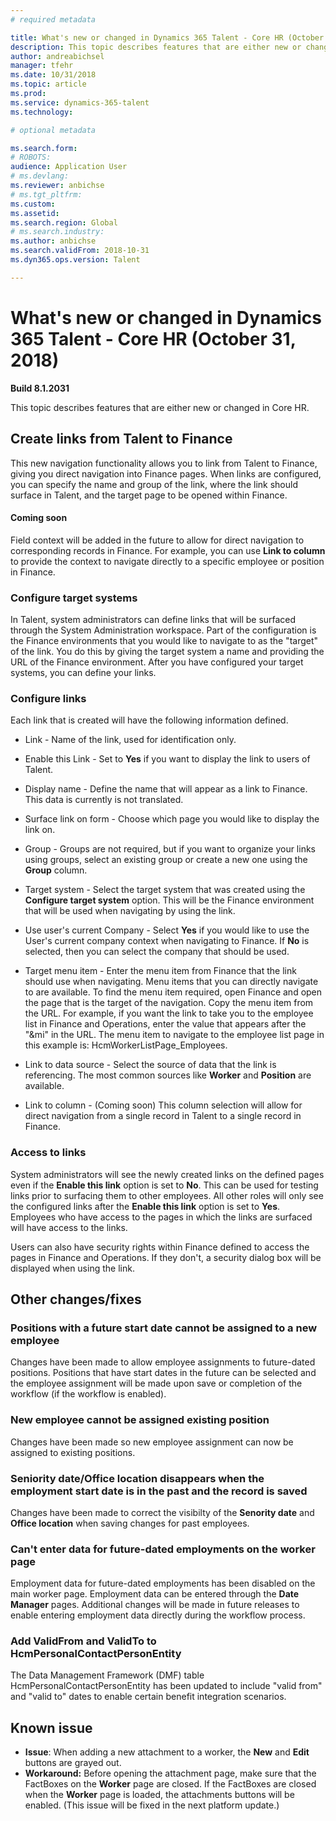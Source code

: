 ```yaml
---
# required metadata

title: What's new or changed in Dynamics 365 Talent - Core HR (October 31, 2018)
description: This topic describes features that are either new or changed in Microsoft Dynamics 365 Talent - Core HR for October 31, 2018.
author: andreabichsel
manager: tfehr
ms.date: 10/31/2018
ms.topic: article
ms.prod: 
ms.service: dynamics-365-talent
ms.technology: 

# optional metadata

ms.search.form: 
# ROBOTS: 
audience: Application User
# ms.devlang: 
ms.reviewer: anbichse
# ms.tgt_pltfrm: 
ms.custom: 
ms.assetid: 
ms.search.region: Global
# ms.search.industry: 
ms.author: anbichse
ms.search.validFrom: 2018-10-31
ms.dyn365.ops.version: Talent

---
```

# What's new or changed in Dynamics 365 Talent - Core HR (October 31, 2018)

**Build 8.1.2031**

This topic describes features that are either new or changed in Core HR.

## Create links from Talent to Finance
This new navigation functionality allows you to link from Talent to Finance, giving you direct navigation into Finance pages. When links are configured, you can specify the name and group of the link, where the link should surface in Talent, and the target page to be opened within Finance.

#### Coming soon
Field context will be added in the future to allow for direct navigation to corresponding records in Finance. For example, you can use **Link to column** to provide the context to navigate directly to a specific employee or position in Finance.

### Configure target systems

In Talent, system administrators can define links that will be surfaced through the System Administration workspace. Part of the configuration is the Finance environments that you would like to navigate to as the "target" of the link. You do this by giving the target system a name and providing the URL of the Finance environment. After you have configured your target systems, you can define your links.

### Configure links

Each link that is created will have the following information defined.

- Link - Name of the link, used for identification only.

- Enable this Link - Set to **Yes** if you want to display the link to users of Talent.

- Display name - Define the name that will appear as a link to Finance. This data is currently is not translated.

- Surface link on form - Choose which page you would like to display the link on.

- Group - Groups are not required, but if you want to organize your links using groups, select an existing group or create a new one using the **Group** column.

- Target system - Select the target system that was created using the **Configure target system** option. This will be the Finance environment that will be used when navigating by using the link.

- Use user's current Company - Select **Yes** if you would like to use the User's current company context when navigating to Finance. If **No** is selected, then you can select the company that should be used.

- Target menu item - Enter the menu item from Finance that the link should use when navigating. Menu items that you can directly navigate to are available. To find the menu item required, open Finance and open the page that is the target of the navigation. Copy the menu item from the URL. For example, if you want the link to take you to the employee list in Finance and Operations, enter the value that appears after the "&mi" in the URL. The menu item to navigate to the employee list page in this example is: HcmWorkerListPage_Employees.

- Link to data source - Select the source of data that the link is referencing. The most common sources like **Worker** and **Position** are available.

- Link to column - (Coming soon) This column selection will allow for direct navigation from a single record in Talent to a single record in Finance.

### Access to links

System administrators will see the newly created links on the defined pages even if the **Enable this link** option is set to **No**. This can be used for testing links prior to surfacing them to other employees. All other roles will only see the configured links after the **Enable this link** option is set to **Yes**. Employees who have access to the pages in which the links are surfaced will have access to the links.

Users can also have security rights within Finance defined to access the pages in Finance and Operations. If they don't, a security dialog box will be displayed when using the link.


## Other changes/fixes

### Positions with a future start date cannot be assigned to a new employee

Changes have been made to allow employee assignments to future-dated positions. Positions that have start dates in the future can be selected and the employee assignment will be made upon save or completion of the workflow (if the workflow is enabled).

### New employee cannot be assigned existing position

Changes have been made so new employee assignment can now be assigned to existing positions.

### Seniority date/Office location disappears when the employment start date is in the past and the record is saved

Changes have been made to correct the visibilty of the **Senority date** and **Office location** when saving changes for past employees.

### Can't enter data for future-dated employments on the worker page

Employment data for future-dated employments has been disabled on the main worker page. Employment data can be entered through the **Date Manager** pages. Additional changes will be made in future releases to enable entering employment data directly during the workflow process.

### Add ValidFrom and ValidTo to HcmPersonalContactPersonEntity

The Data Management Framework (DMF) table HcmPersonalContactPersonEntity has been updated to include "valid from" and "valid to" dates to enable certain benefit integration scenarios. 

## Known issue
- **Issue**: When adding a new attachment to a worker, the **New** and **Edit** buttons are grayed out. 
- **Workaround:** Before opening the attachment page, make sure that the FactBoxes on the **Worker** page are closed. If the FactBoxes are closed when the **Worker** page is loaded, the attachments buttons will be enabled. (This issue will be fixed in the next platform update.)
